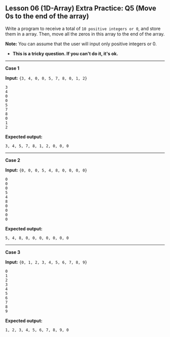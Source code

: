 ## Lesson 06 (1D-Array) Extra Practice: Q5 (Move 0s to the end of the array)
Write a program to receive a total of `10 positive integers or 0`, and store them in a array. Then, move all the zeros in this array to the end of the array.

**Note:** You can assume that the user will input only positive integers or 0.

* **This is a tricky question. If you can't do it, it's ok.**

<hr>

**Case 1**

**Input:** `{3, 4, 0, 0, 5, 7, 8, 0, 1, 2}`
```
3
4
0
0
5
7
8
0
1
2
```
**Expected output:** 
```
3, 4, 5, 7, 8, 1, 2, 0, 0, 0
```

<hr>

**Case 2**

**Input:** `{0, 0, 0, 5, 4, 8, 0, 0, 0, 0}`
```
0
0
0
5
4
8
0
0
0
0
```
**Expected output:** 
```
5, 4, 8, 0, 0, 0, 0, 0, 0, 0
```

<hr>

**Case 3**

**Input:** `{0, 1, 2, 3, 4, 5, 6, 7, 8, 9}`
```
0
1
2
3
4
5
6
7
8
9
```
**Expected output:** 
```
1, 2, 3, 4, 5, 6, 7, 8, 9, 0
```
